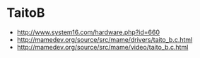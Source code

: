 # TaitoB

* http://www.system16.com/hardware.php?id=660
* http://mamedev.org/source/src/mame/drivers/taito_b.c.html
* http://mamedev.org/source/src/mame/video/taito_b.c.html


